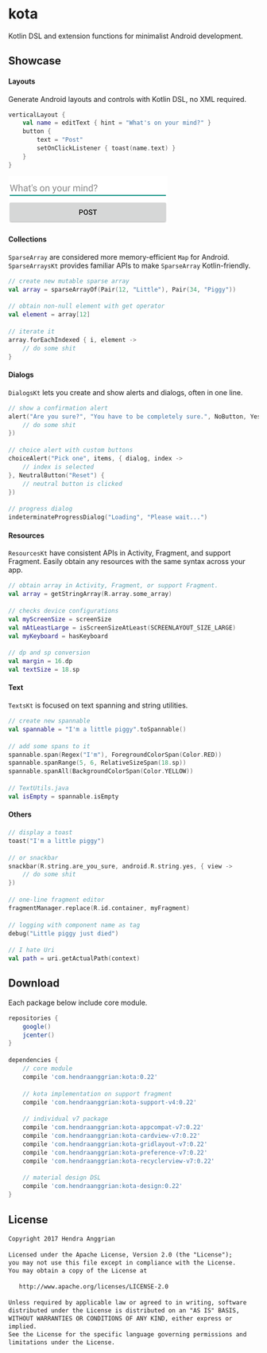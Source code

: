 kota
====
Kotlin DSL and extension functions for minimalist Android development.

Showcase
--------

#### Layouts
Generate Android layouts and controls with Kotlin DSL, no XML required.
```kotlin
verticalLayout {
    val name = editText { hint = "What's on your mind?" }
    button {
        text = "Post"
        setOnClickListener { toast(name.text) }
    }
}
```
![Layouts demo][demo_layouts]

#### Collections
`SparseArray` are considered more memory-efficient `Map` for Android.
`SparseArraysKt` provides familiar APIs to make `SparseArray` Kotlin-friendly.

```kotlin
// create new mutable sparse array
val array = sparseArrayOf(Pair(12, "Little"), Pair(34, "Piggy"))

// obtain non-null element with get operator
val element = array[12]

// iterate it
array.forEachIndexed { i, element ->
    // do some shit
}
```

#### Dialogs
`DialogsKt` lets you create and show alerts and dialogs, often in one line.

```kotlin
// show a confirmation alert
alert("Are you sure?", "You have to be completely sure.", NoButton, YesButton {
    // do some shit
})

// choice alert with custom buttons
choiceAlert("Pick one", items, { dialog, index ->
    // index is selected
}, NeutralButton("Reset") {
    // neutral button is clicked
})

// progress dialog
indeterminateProgressDialog("Loading", "Please wait...")
```

#### Resources
`ResourcesKt` have consistent APIs in Activity, Fragment, and support Fragment.
Easily obtain any resources with the same syntax across your app.

```kotlin
// obtain array in Activity, Fragment, or support Fragment.
val array = getStringArray(R.array.some_array)

// checks device configurations
val myScreenSize = screenSize
val mAtLeastLarge = isScreenSizeAtLeast(SCREENLAYOUT_SIZE_LARGE)
val myKeyboard = hasKeyboard

// dp and sp conversion
val margin = 16.dp
val textSize = 18.sp
```

#### Text
`TextsKt` is focused on text spanning and string utilities.

```kotlin
// create new spannable
val spannable = "I'm a little piggy".toSpannable()

// add some spans to it
spannable.span(Regex("I'm"), ForegroundColorSpan(Color.RED))
spannable.spanRange(5, 6, RelativeSizeSpan(18.sp))
spannable.spanAll(BackgroundColorSpan(Color.YELLOW))

// TextUtils.java
val isEmpty = spannable.isEmpty
```

#### Others
```kotlin
// display a toast
toast("I'm a little piggy")

// or snackbar
snackbar(R.string.are_you_sure, android.R.string.yes, { view ->
    // do some shit
})

// one-line fragment editor
fragmentManager.replace(R.id.container, myFragment)

// logging with component name as tag
debug("Little piggy just died")

// I hate Uri
val path = uri.getActualPath(context)
```

Download
--------
Each package below include core module.

```gradle
repositories {
    google()
    jcenter()
}

dependencies {
    // core module
    compile 'com.hendraanggrian:kota:0.22'
    
    // kota implementation on support fragment
    compile 'com.hendraanggrian:kota-support-v4:0.22'
    
    // individual v7 package
    compile 'com.hendraanggrian:kota-appcompat-v7:0.22'
    compile 'com.hendraanggrian:kota-cardview-v7:0.22'
    compile 'com.hendraanggrian:kota-gridlayout-v7:0.22'
    compile 'com.hendraanggrian:kota-preference-v7:0.22'
    compile 'com.hendraanggrian:kota-recyclerview-v7:0.22'
    
    // material design DSL
    compile 'com.hendraanggrian:kota-design:0.22'
}
```

License
-------
    Copyright 2017 Hendra Anggrian

    Licensed under the Apache License, Version 2.0 (the "License");
    you may not use this file except in compliance with the License.
    You may obtain a copy of the License at

       http://www.apache.org/licenses/LICENSE-2.0

    Unless required by applicable law or agreed to in writing, software
    distributed under the License is distributed on an "AS IS" BASIS,
    WITHOUT WARRANTIES OR CONDITIONS OF ANY KIND, either express or implied.
    See the License for the specific language governing permissions and
    limitations under the License.
    
    
[demo_layouts]: /art/demo_layouts.png